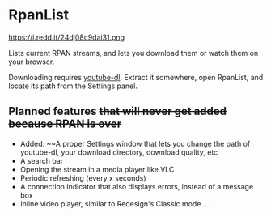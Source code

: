 # RpanList
https://i.redd.it/24dj08c9dai31.png

Lists current RPAN streams, and lets you download them or watch them on your browser.

Downloading requires [youtube-dl](https://ytdl-org.github.io/youtube-dl/). Extract it somewhere, open RpanList, and locate its path from the Settings panel.

## Planned features ~~that will never get added because RPAN is over~~
- Added: ~~A proper Settings window that lets you change the path of youtube-dl, your download directory, download quality, etc
- A search bar
- Opening the stream in a media player like VLC
- Periodic refreshing (every x seconds)
- A connection indicator that also displays errors, instead of a message box
- Inline video player, similar to Redesign's Classic mode
...
